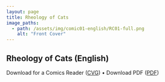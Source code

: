 ```yaml
---
layout: page
title: Rheology of Cats
image_paths:
  - path: /assets/img/comic01-english/RC01-full.png
    alt: "Front Cover"
---
```


<div class="col-lg-12 text-center">
	<h2 class="section-heading text-uppercase">Rheology of Cats (English)</h2>
        <div class="text-muted">
           Download for a Comics Reader (<a href="{{ site.url }}/downloads/comic1-english/RC01-full.png">CVG</a>) 
 &#x2022; Download PDF (<a href="{{ site.url }}/downloads/comic1-english/RC01-full.png">PDF</a>) 
        </div>
</div>

















